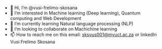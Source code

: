 - 👋 Hi, I’m @vusi-frelimo-skosana
- 👀 I’m interested in Machine learning (Deep learning), Quantum computing and Web Development
- 🌱 I’m currently learning Natural language processing (NLP)
- 💞️ I’m looking to collaborate on Machichine learning
- 📫 How to reach me on this email: sksvus001@myuct.ac.za or linkedIn Vusi Frelimo Skosana

<!---
vusi-frelimo-skosana/vusi-frelimo-skosana is a ✨ special ✨ repository because its `README.md` (this file) appears on your GitHub profile.
You can click the Preview link to take a look at your changes.
--->
